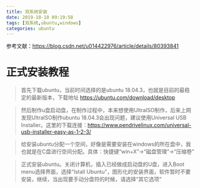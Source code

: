 ```yaml
---
title: 双系统安装
date: 2019-10-10 09:19:58
tags: [双系统,ubuntu,windows]
categories: ubuntu
---
```


参考文献：https://blog.csdn.net/u014422976/article/details/80393841


# 正式安装教程

> 首先下载ubuntu，当前时间选择的是ubuntu 18.04.3，也就是目前的最稳定的最新版本，下载地址 https://ubuntu.com/download/desktop

> 然后制作u盘启动盘，在制作过程中，本来想使用UltraISO制作，后来上网发现UltraISO制作ubuntu 18.04.3会出现问题，建议使用Universal USB Installer。这里的下载连接：https://www.pendrivelinux.com/universal-usb-installer-easy-as-1-2-3/

> 给安装ubuntu分配一个空间，好像是需要安装在windows的所在盘中，我也就是在C盘进行空间分配。具体：快捷键“win+X”->“磁盘管理”->“压缩卷”

> 正式安装ubuntu。关闭计算机，插入已经做成启动盘的U盘，进入Boot menu选择界面，选择“Istall Ubuntu”，图形化的安装界面，软件暂时不要安装，继续，当出现要手动分盘符的时候，请选择“其它选项”